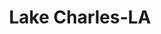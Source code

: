 ---
title: Lake Charles-LA
slug: lake-charles-la
f_state:
- cms/state/louisiana.md
f_locations:
- cms/payday-loan/aaa-check-services-729.md
- cms/payday-loan/advance-america-2802.md
- cms/payday-loan/advance-america-2813.md
- cms/payday-loan/advance-america-2814.md
- cms/payday-loan/advance-america-2815.md
- cms/payday-loan/advance-america-2816.md
- cms/payday-loan/allied-cash-advance-4021.md
- cms/payday-loan/american-check-cashers-4234.md
- cms/payday-loan/american-check-cashers-4237.md
- cms/payday-loan/american-check-cashers-4238.md
- cms/payday-loan/american-check-cashers-4239.md
- cms/payday-loan/american-check-cashers-4245.md
- cms/payday-loan/approved-cash-advance-4732.md
- cms/payday-loan/check-into-cash-12810.md
- cms/payday-loan/check-into-cash-of-louisiana-13414.md
- cms/payday-loan/check-into-cash-of-louisiana-13422.md
- cms/payday-loan/easy-money-16578.md
- cms/payday-loan/easy-money-16584.md
- cms/payday-loan/express-check-advance-17088.md
- cms/payday-loan/herberts-quick-cash-and-servic-19385.md
- cms/payday-loan/instacash-19603.md
- cms/payday-loan/mister-cash-20930.md
- cms/payday-loan/money-in-a-flash-lake-charl-21263.md
- cms/payday-loan/money-mart-21546.md
- cms/payday-loan/mr-cash-22076.md
- cms/payday-loan/mr-cash-22077.md
- cms/payday-loan/mr-cash-22078.md
- cms/payday-loan/pay-day-loan-23552.md
- cms/payday-loan/pay-day-loan-23553.md
- cms/payday-loan/recovery-svcs-unlimited-llc-25786.md
- cms/payday-loan/tax-services-a-m-27105.md
updated-on: '2024-05-30T13:41:28.615Z'
created-on: '2024-05-30T13:41:28.615Z'
published-on: '2024-05-30T13:54:32.469Z'
f_city: Lake Charles
layout: '[city].html'
tags: city
---